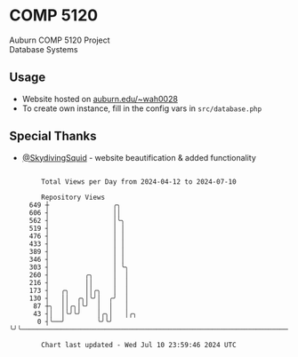 # COMP 5120
Auburn COMP 5120 Project  
Database Systems

## Usage
- Website hosted on [auburn.edu/~wah0028](https://webhome.auburn.edu/~wah0028/)
- To create own instance, fill in the config vars in `src/database.php`

## Special Thanks
- [@SkydivingSquid](https://github.com/SkydivingSquid) - website beautification & added functionality

```

        Total Views per Day from 2024-04-12 to 2024-07-10

        Repository Views
     649 ┼                ╭╮
     606 ┤                ││
     562 ┤                │╰╮
     519 ┤                │ │
     476 ┤                │ │
     433 ┤                │ │
     389 ┤                │ │
     346 ┤                │ │
     303 ┤                │ ╰╮
     260 ┤         ╭╮     │  │
     216 ┤         ││     │  │
     173 ┤   ╭╮    ││╭╮   │  │
     130 ┤   ││  ╭╮│╰╯│  ╭╯  │
      87 ┼╮  ││╭╮│╰╯  │  │   │
      43 ┤│  │╰╯╰╯    │╭╮│   │╭╮
       0 ┤╰──╯        ╰╯╰╯   ╰╯╰───────────────────────────────────────────────────────────────────

        Chart last updated - Wed Jul 10 23:59:46 2024 UTC
        
```
